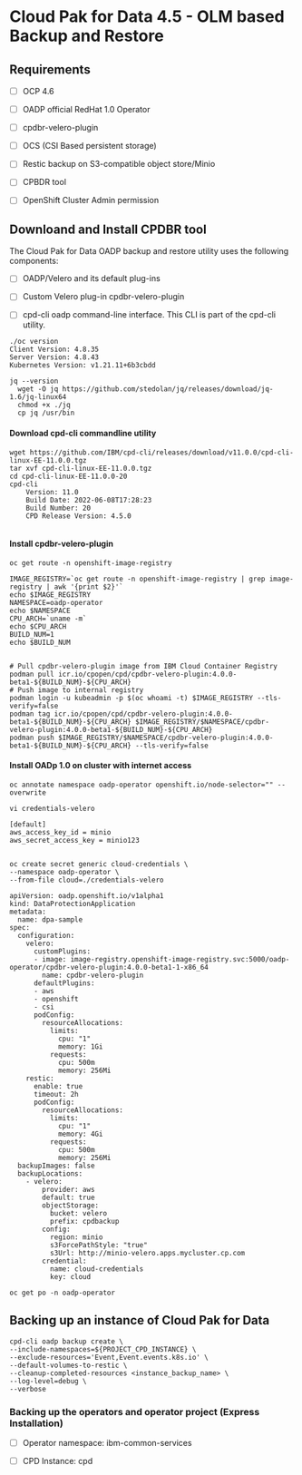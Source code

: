 # Cloud Pak for Data 4.5 - OLM based Backup and Restore 


## Requirements
* [ ] OCP 4.6
* [ ] OADP official RedHat 1.0 Operator
* [ ] cpdbr-velero-plugin
* [ ] OCS (CSI Based persistent storage)
* [ ] Restic backup on S3-compatible object store/Minio
* [ ] CPBDR tool
* [ ] OpenShift Cluster Admin permission


## Downloand and Install CPDBR tool
The Cloud Pak for Data OADP backup and restore utility uses the following components:
* [ ] OADP/Velero and its default plug-ins
* [ ] Custom Velero plug-in cpdbr-velero-plugin
* [ ] cpd-cli oadp command-line interface. This CLI is part of the cpd-cli utility.



```
./oc version
Client Version: 4.8.35
Server Version: 4.8.43
Kubernetes Version: v1.21.11+6b3cbdd
```

```
jq --version
  wget -O jq https://github.com/stedolan/jq/releases/download/jq-1.6/jq-linux64
  chmod +x ./jq
  cp jq /usr/bin
```


#### Download cpd-cli commandline utility
```
wget https://github.com/IBM/cpd-cli/releases/download/v11.0.0/cpd-cli-linux-EE-11.0.0.tgz
tar xvf cpd-cli-linux-EE-11.0.0.tgz
cd cpd-cli-linux-EE-11.0.0-20
cpd-cli
	Version: 11.0
	Build Date: 2022-06-08T17:28:23
	Build Number: 20
	CPD Release Version: 4.5.0
  
```

#### Install cpdbr-velero-plugin

```
oc get route -n openshift-image-registry

IMAGE_REGISTRY=`oc get route -n openshift-image-registry | grep image-registry | awk '{print $2}'`
echo $IMAGE_REGISTRY
NAMESPACE=oadp-operator
echo $NAMESPACE
CPU_ARCH=`uname -m`
echo $CPU_ARCH
BUILD_NUM=1
echo $BUILD_NUM


# Pull cpdbr-velero-plugin image from IBM Cloud Container Registry
podman pull icr.io/cpopen/cpd/cpdbr-velero-plugin:4.0.0-beta1-${BUILD_NUM}-${CPU_ARCH}
# Push image to internal registry
podman login -u kubeadmin -p $(oc whoami -t) $IMAGE_REGISTRY --tls-verify=false
podman tag icr.io/cpopen/cpd/cpdbr-velero-plugin:4.0.0-beta1-${BUILD_NUM}-${CPU_ARCH} $IMAGE_REGISTRY/$NAMESPACE/cpdbr-velero-plugin:4.0.0-beta1-${BUILD_NUM}-${CPU_ARCH}
podman push $IMAGE_REGISTRY/$NAMESPACE/cpdbr-velero-plugin:4.0.0-beta1-${BUILD_NUM}-${CPU_ARCH} --tls-verify=false
```

#### Install OADp 1.0 on cluster with internet access
```
oc annotate namespace oadp-operator openshift.io/node-selector="" --overwrite

vi credentials-velero

[default]
aws_access_key_id = minio
aws_secret_access_key = minio123


oc create secret generic cloud-credentials \
--namespace oadp-operator \
--from-file cloud=./credentials-velero
```

```
apiVersion: oadp.openshift.io/v1alpha1
kind: DataProtectionApplication
metadata:
  name: dpa-sample
spec:
  configuration:
    velero:
      customPlugins:
      - image: image-registry.openshift-image-registry.svc:5000/oadp-operator/cpdbr-velero-plugin:4.0.0-beta1-1-x86_64
        name: cpdbr-velero-plugin
      defaultPlugins:
      - aws
      - openshift
      - csi
      podConfig:
        resourceAllocations:
          limits:
            cpu: "1"
            memory: 1Gi
          requests:
            cpu: 500m
            memory: 256Mi
    restic:
      enable: true
      timeout: 2h
      podConfig:
        resourceAllocations:
          limits:
            cpu: "1"
            memory: 4Gi
          requests:
            cpu: 500m
            memory: 256Mi
  backupImages: false
  backupLocations:
    - velero:
        provider: aws
        default: true
        objectStorage:
          bucket: velero
          prefix: cpdbackup
        config:
          region: minio
          s3ForcePathStyle: "true"
          s3Url: http://minio-velero.apps.mycluster.cp.com
        credential:
          name: cloud-credentials
          key: cloud
```

```
oc get po -n oadp-operator
```


## Backing up an instance of Cloud Pak for Data



```
cpd-cli oadp backup create \
--include-namespaces=${PROJECT_CPD_INSTANCE} \
--exclude-resources='Event,Event.events.k8s.io' \
--default-volumes-to-restic \
--cleanup-completed-resources <instance_backup_name> \
--log-level=debug \
--verbose
```

### Backing up the operators and operator project (Express Installation)

* [ ] Operator namespace: ibm-common-services
* [ ] CPD Instance: cpd


